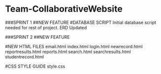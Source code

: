 # Team-CollaborativeWebsite

###SPRINT 1
##NEW FEATURE
#DATABASE SCRIPT
Initial database script needed for rest of project.
ERD Updated

###SPRINT 2
##NEW FEATURE

#NEW HTML FILES
email.html
index.html
login.html
newrecord.html
reportresults.html
reports.html
search.html
searchresults.html
studentrecord.html

#CSS STYLE GUIDE
style.css
